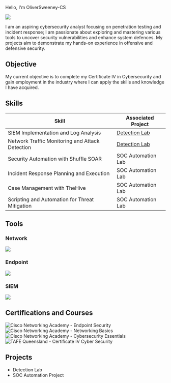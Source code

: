  Hello, I'm OliverSweeney-CS

<a href="https://linkedin.com"><img src="https://img.shields.io/badge/-LinkedIn-0072b1?&style=for-the-badge&logo=linkedin&logoColor=white" /></a>

I am an aspiring cybersecurity analyst focusing on penetration testing and incident response; I am passionate about exploring and mastering various tools to uncover security vulnerabilities and enhance system defences. My projects aim to demonstrate my hands-on experience in offensive and defensive security.

## Objective

My current objective is to complete my Certificate IV in Cybersecurity and gain employment in the industry where I can apply the skills and knowledge I have acquired. 

## Skills

| Skill                                         | Associated Project         |
|-----------------------------------------------|----------------------------|
| SIEM Implementation and Log Analysis          | <a href="https://google.com">Detection Lab</a>|
| Network Traffic Monitoring and Attack Detection | <a href="https://google.com">Detection Lab</a>|
| Security Automation with Shuffle SOAR         | SOC Automation Lab|
| Incident Response Planning and Execution      | SOC Automation Lab|
| Case Management with TheHive                  | SOC Automation Lab|
| Scripting and Automation for Threat Mitigation | SOC Automation Lab|

## Tools

### Network
<div>
    <img src="https://img.shields.io/badge/-Wireshark-1679A7?&style=for-the-badge&logo=Wireshark&logoColor=white" />

</div>

### Endpoint
<div>
    <img src="https://img.shields.io/badge/-Microsoft_Defender_for_Endpoint-00A4EF?&style=for-the-badge&logo=Microsoft&logoColor=white" />

</div>

### SIEM
<div>
    <img src="https://img.shields.io/badge/-Splunk-000000?&style=for-the-badge&logo=Splunk&logoColor=white" />

</div>

## Certifications and Courses

<div>
<img src="https://img.shields.io/badge/-Endpoint%20Security-04b4e7?&style=for-the-badge&logo=Cisco&logoColor=white" alt="Cisco Networking Academy - Endpoint Security" />
<img src="https://img.shields.io/badge/-Networking%20Basics-04b4e7?&style=for-the-badge&logo=Cisco&logoColor=white" alt="Cisco Networking Academy - Networking Basics" />
<img src="https://img.shields.io/badge/-Cybersecurity%20Essentials-74bf4b?&style=for-the-badge&logo=Cisco&logoColor=white" alt="Cisco Networking Academy - Cybersecurity Essentials" />
<img src="https://img.shields.io/badge/-Certificate%20IV%20Cyber%20Security-FF0000?&style=for-the-badge&logo=TAFE&logoColor=white" alt="TAFE Queensland - Certificate IV Cyber Security" />


</div>

## Projects
- Detection Lab
- SOC Automation Project
